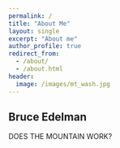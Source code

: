```yaml
---
permalink: /
title: "About Me"
layout: single
excerpt: "About me"
author_profile: true
redirect_from: 
  - /about/
  - /about.html
header:
  image: /images/mt_wash.jpg
---
```



## Bruce Edelman
 
DOES THE MOUNTAIN WORK?
